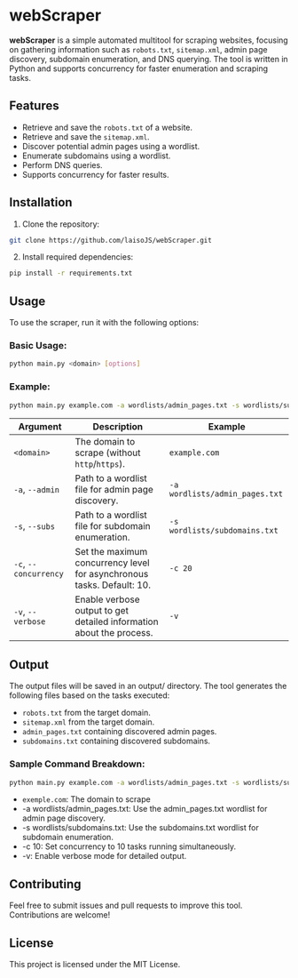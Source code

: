 # webScraper

**webScraper** is a simple automated multitool for scraping websites, focusing on gathering information such as `robots.txt`, `sitemap.xml`, admin page discovery, subdomain enumeration, and DNS querying. The tool is written in Python and supports concurrency for faster enumeration and scraping tasks.

## Features
- Retrieve and save the `robots.txt` of a website.
- Retrieve and save the `sitemap.xml`.
- Discover potential admin pages using a wordlist.
- Enumerate subdomains using a wordlist.
- Perform DNS queries.
- Supports concurrency for faster results.

## Installation
1. Clone the repository:
```bash
git clone https://github.com/laisoJS/webScraper.git
```
2. Install required dependencies:
```bash
pip install -r requirements.txt
```

## Usage
To use the scraper, run it with the following options:
### Basic Usage:
```bash
python main.py <domain> [options]
```
### Example:
```bash
python main.py example.com -a wordlists/admin_pages.txt -s wordlists/subdomains.txt -c 20 -v
```
| Argument | Description | Example |
|--|--|--|
| `<domain>`| The domain to scrape (without `http`/`https`). | `example.com` |
| `-a`, `--admin` | Path to a wordlist file for admin page discovery. | `-a wordlists/admin_pages.txt` |
| `-s`, `--subs` | Path to a wordlist file for subdomain enumeration. | `-s wordlists/subdomains.txt` |
| `-c`, `--concurrency` | Set the maximum concurrency level for asynchronous tasks. Default: 10. | `-c 20` |
| `-v`, `--verbose` | Enable verbose output to get detailed information about the process. | `-v` |

## Output
The output files will be saved in an output/ directory. The tool generates the following files based on the tasks executed:

- `robots.txt` from the target domain.
- `sitemap.xml` from the target domain.
- `admin_pages.txt` containing discovered admin pages.
- `subdomains.txt` containing discovered subdomains.

### Sample Command Breakdown:
```bash
python main.py example.com -a wordlists/admin_pages.txt -s wordlists/subdomains.txt -c 10 -v
```
- `exemple.com`: The domain to scrape
- -a wordlists/admin_pages.txt: Use the admin_pages.txt wordlist for admin page discovery.
- -s wordlists/subdomains.txt: Use the subdomains.txt wordlist for subdomain enumeration.
- -c 10: Set concurrency to 10 tasks running simultaneously.
- -v: Enable verbose mode for detailed output.

## Contributing
Feel free to submit issues and pull requests to improve this tool. Contributions are welcome!

## License
This project is licensed under the MIT License.

